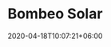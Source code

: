 ---
title: "Bombeo Solar"
date: 2020-04-18T10:07:21+06:00
# post image
image: "images/blog/post-1.jpg"
# meta description
description: "This is meta description"
type: energias-renovables/bombeo-solar
# post draft
draft: false
menu:
  main:
    parent: "energias renovables"
    weight: 2
banner:
  title: Energía Eólica
  image: /images/WindTurbine.svg
  content: Aprovechá la energía que ofrece el viento con nuestros aerogeneradores de _**industria argentina**_ completamente aptos para ser utilizados en condiciones climáticas extremas, con un excelente rendimiento que satisface los requerimientos de una vivienda rural

  button:
    enable: true
    label: ¿Dudas? escribinos
    link: contact

cards:
  - title: TECNO 800
    image: "/images/covac.png"
    content: "Este equipo está diseñado y fabricado en su totalidad por Tecnotrol SRL en Comodoro Rivadavia. El TECNO-800 fue probado en condiciones climáticas extremas y ha demostrando una resistencia sin precedentes para este tipo de productos. Su rendimiento, satisface  los requerimientos de electricidad básicos de una vivienda rural en 220V o 24V: TV, radio, iluminación y permite operar electrodomésticos con uso racional de la energía."
    button:
      enable: false
      label: Ver más información
      link: "#"
  - title: TECNO 800
    image: "/images/covac.png"
    content: "Este equipo está diseñado y fabricado en su totalidad por Tecnotrol SRL en Comodoro Rivadavia. El TECNO-800 fue probado en condiciones climáticas extremas y ha demostrando una resistencia sin precedentes para este tipo de productos. Su rendimiento, satisface  los requerimientos de electricidad básicos de una vivienda rural en 220V o 24V: TV, radio, iluminación y permite operar electrodomésticos con uso racional de la energía."
    button:
      enable: false
      label: Ver más información
      link: "#"
  - title: TECNO 800
    image: "/images/covac.png"
    content: "Este equipo está diseñado y fabricado en su totalidad por Tecnotrol SRL en Comodoro Rivadavia. El TECNO-800 fue probado en condiciones climáticas extremas y ha demostrando una resistencia sin precedentes para este tipo de productos. Su rendimiento, satisface  los requerimientos de electricidad básicos de una vivienda rural en 220V o 24V: TV, radio, iluminación y permite operar electrodomésticos con uso racional de la energía."
    button:
      enable: false
      label: Ver más información
      link: "#"


table:
  title: "Títulito"
  cols:
    - ""
    - Tecno 800
    - Tecno 1200
    - Tecno 2000

  rows:
    - row:
      - Diámetro del rotor
      - Mark
      - Otto
      - mdo

    - row:
      - Montaje
      - Jacob
      - Thornton
      - "@fat"

    - row:
      - Velocidad de Arranque
      - Jacob
      - Thornton
      - "@fat"

    - row:
      - Regulador de Carga
      - Jacob
      - Thornton
      - "@fat"

    - row:
      - Generador
      - Jacob
      - Thornton
      - "@fat"

    - row:
      - Aspas
      - Jacob
      - Thornton
      - "@fat"

    - row:
      - Protección por velocidad excesiva
      - Jacob
      - Thornton
      - "@fat"
---